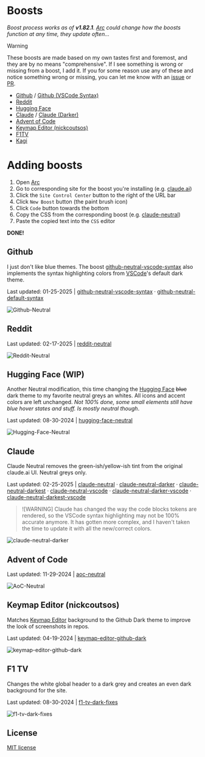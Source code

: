 # Boosts

*Boost process works as of **v1.82.1**. [Arc](https://arc.net/) could change how the boosts function at any time, they update often...*

> [!WARNING]
> These boosts are made based on my own tastes first and foremost, and they are by no means "comprehensive". If I see something is wrong or missing from a boost, I add it. If you for some reason use any of these and notice something wrong or missing, you can let me know with an [issue](https://github.com/956MB/boosts/issues) or [PR](https://github.com/956MB/boosts/pulls).

* [Github](./boosts/github-neutral-default-syntax.css) / [Github (VSCode Syntax)](./boosts/github-neutral-vscode-syntax.css)
* [Reddit](./boosts/reddit-neutral.css)
* [Hugging Face](./boosts/hugging-face-neutral.css)
* [Claude](./boosts/claude-neutral.css) / [Claude (Darker)](./boosts/claude-neutral-darker.css)
* [Advent of Code](./boosts/aoc-neutral.css)
* [Keymap Editor (nickcoutsos)](./boosts/keymap-editor-github-dark.css)
* [F1TV](./boosts/f1tv-dark-fixes.css)
* [Kagi](./boosts/kagi.css)

# Adding boosts

1. Open [Arc](https://arc.net/)
2. Go to corresponding site for the boost you're installing (e.g. [claude.ai](https://claude.ai/))
3. Click the `Site Control Center` button to the right of the URL bar
4. Click `New Boost` button (the paint brush icon)
5. Click `Code` button towards the bottom
6. Copy the CSS from the corresponding boost (e.g. [claude-neutral](./boosts/claude-neutral.css))
7. Paste the copied text into the `CSS` editor

**DONE!**

## Github

I just don't like blue themes. The boost [github-neutral-vscode-syntax](./boosts/github-neutral-vscode-syntax.css) also implements the syntax highlighting colors from [VSCode](https://github.com/microsoft/vscode)'s default dark theme.

Last updated: 01-25-2025 | [github-neutral-vscode-syntax](./boosts/github-neutral-vscode-syntax.css) · [github-neutral-default-syntax](./boosts/github-neutral-default-syntax.css)

![Github-Neutral](./img/Github-Neutral.png)

## Reddit

Last updated: 02-17-2025 | [reddit-neutral](./boosts/reddit-neutral.css)

![Reddit-Neutral](./img/Reddit-Neutral.png)

## Hugging Face (WIP)

Another Neutral modification, this time changing the [Hugging Face](https://huggingface.co/) ~~blue~~ dark theme to my favorite neutral greys an whites. All icons and accent colors are left unchanged. *Not 100% done, some small elements still have blue hover states and stuff. Is _mostly_ neutral though*.

Last updated: 08-30-2024 | [hugging-face-neutral](./boosts/hugging-face-neutral.css)

![Hugging-Face-Neutral](./img/Hugging-Face-Neutral.png)

## Claude

Claude Neutral removes the green-ish/yellow-ish tint from the original claude.ai UI. Neutral greys only.

Last updated: 02-25-2025 | [claude-neutral](./boosts/claude-neutral.css) · [claude-neutral-darker](./boosts/claude-neutral-darker.css) · [claude-neutral-darkest](./boosts/claude-neutral-darkest.css) · [claude-neutral-vscode](./boosts/claude-neutral-vscode.css) · [claude-neutral-darker-vscode](./boosts/claude-neutral-darker-vscode.css) · [claude-neutral-darkest-vscode](./boosts/claude-neutral-darkest-vscode.css)

> ![WARNING]
> Claude has changed the way the code blocks tokens are rendered, so the VSCode syntax highlighting may not be 100% accurate anymore. It has gotten more complex, and I haven't taken the time to update it with all the new/correct colors.

![claude-neutral-darker](./img/Claude-Neutral-Darker.png)

## Advent of Code

Last updated: 11-29-2024 | [aoc-neutral](./boosts/aoc-neutral.css)

![AoC-Neutral](./img/AoC-Neutral.png)

## Keymap Editor (nickcoutsos)

Matches [Keymap Editor](https://github.com/nickcoutsos/keymap-editor) background to the Github Dark theme to improve the look of screenshots in repos.

Last updated: 04-19-2024 | [keymap-editor-github-dark](./boosts/keymap-editor-github-dark.css)

![keymap-editor-github-dark](./img/Keymap-Editor-Github-Dark-1.png)

## F1 TV

Changes the white global header to a dark grey and creates an even dark background for the site.

Last updated: 08-30-2024 | [f1-tv-dark-fixes](./boosts/f1-tv-dark-fixes.css)

![f1-tv-dark-fixes](./img/F1-TV-Dark-Fixes.png)

## License

[MIT license](./LICENSE)
